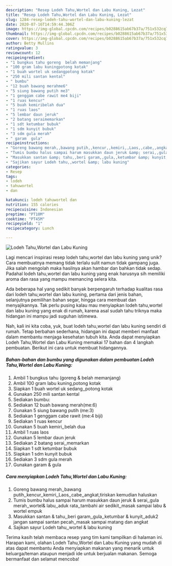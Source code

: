 ```yaml
---
description: "Resep Lodeh Tahu,Wortel dan Labu Kuning, Lezat"
title: "Resep Lodeh Tahu,Wortel dan Labu Kuning, Lezat"
slug: 1284-resep-lodeh-tahu-wortel-dan-labu-kuning-lezat
date: 2020-07-16T14:59:44.306Z
image: https://img-global.cpcdn.com/recipes/b0288615ab67b37a/751x532cq70/lodeh-tahuwortel-dan-labu-kuning-foto-resep-utama.jpg
thumbnail: https://img-global.cpcdn.com/recipes/b0288615ab67b37a/751x532cq70/lodeh-tahuwortel-dan-labu-kuning-foto-resep-utama.jpg
cover: https://img-global.cpcdn.com/recipes/b0288615ab67b37a/751x532cq70/lodeh-tahuwortel-dan-labu-kuning-foto-resep-utama.jpg
author: Betty Mullins
ratingvalue: 3
reviewcount: 12
recipeingredient:
- "1 bungkus tahu goreng  belah memanjang"
- "100 gram labu kuningpotong kotak"
- "1 buah wortel uk sedangpotong kotak"
- "250 mili santan kental"
- " bumbu"
- "12 buah bawang merahme6"
- "5 siung bawang putih me3"
- "1 genggam cabe rawit me4 biji"
- "1 ruas kencur"
- "5 buah kemiribelah dua"
- "1 ruas laos"
- "5 lembar daun jeruk"
- "2 batang seraimemarkan"
- "1 sdt ketumbar bubuk"
- "1 sdm kunyit bubuk"
- "3 sdm gula merah"
- " garam  gula"
recipeinstructions:
- "Goreng bawang merah,,bawang putih,,kencur,,kemiri,,Laos,,cabe,,angkat,tiriskan kemudian haluskan"
- "Tumis bumbu halus sampai harum masukkan daun jeruk &amp; serai,,gula merah,,wortel&amp; labu,,aduk rata,,tambahi air sedikit,,masak sampai labu &amp; wortel empuk"
- "Masukkan santan &amp; tahu,,beri garam,,gula,,ketumbar &amp; kunyit,,aduk2 jangan sampai santan pecah,,masak sampai matang dan angkat"
- "Sajikan sayur Lodeh tahu,,wortel &amp; labu kuning"
categories:
- Resep
tags:
- lodeh
- tahuwortel
- dan

katakunci: lodeh tahuwortel dan 
nutrition: 155 calories
recipecuisine: Indonesian
preptime: "PT10M"
cooktime: "PT45M"
recipeyield: "1"
recipecategory: Lunch

---
```



![Lodeh Tahu,Wortel dan Labu Kuning](https://img-global.cpcdn.com/recipes/b0288615ab67b37a/751x532cq70/lodeh-tahuwortel-dan-labu-kuning-foto-resep-utama.jpg)

Lagi mencari inspirasi resep lodeh tahu,wortel dan labu kuning yang unik? Cara membuatnya memang tidak terlalu sulit namun tidak gampang juga. Jika salah mengolah maka hasilnya akan hambar dan bahkan tidak sedap. Padahal lodeh tahu,wortel dan labu kuning yang enak harusnya sih memiliki aroma dan rasa yang mampu memancing selera kita.

Ada beberapa hal yang sedikit banyak berpengaruh terhadap kualitas rasa dari lodeh tahu,wortel dan labu kuning, pertama dari jenis bahan, selanjutnya pemilihan bahan segar, hingga cara membuat dan menyajikannya. Tak perlu pusing kalau mau menyiapkan lodeh tahu,wortel dan labu kuning yang enak di rumah, karena asal sudah tahu triknya maka hidangan ini mampu jadi suguhan istimewa.




Nah, kali ini kita coba, yuk, buat lodeh tahu,wortel dan labu kuning sendiri di rumah. Tetap berbahan sederhana, hidangan ini dapat memberi manfaat dalam membantu menjaga kesehatan tubuh kita. Anda dapat menyiapkan Lodeh Tahu,Wortel dan Labu Kuning memakai 17 bahan dan 4 langkah pembuatan. Berikut ini cara untuk membuat hidangannya.

<!--inarticleads1-->

##### Bahan-bahan dan bumbu yang digunakan dalam pembuatan Lodeh Tahu,Wortel dan Labu Kuning:

1. Ambil 1 bungkus tahu (goreng &amp; belah memanjang)
1. Ambil 100 gram labu kuning,potong kotak
1. Siapkan 1 buah wortel uk sedang,,potong kotak
1. Gunakan 250 mili santan kental
1. Sediakan  bumbu:
1. Sediakan 12 buah bawang merah(me:6)
1. Gunakan 5 siung bawang putih (me:3)
1. Sediakan 1 genggam cabe rawit (me:4 biji)
1. Sediakan 1 ruas kencur
1. Gunakan 5 buah kemiri,,belah dua
1. Ambil 1 ruas laos
1. Gunakan 5 lembar daun jeruk
1. Sediakan 2 batang serai,,memarkan
1. Siapkan 1 sdt ketumbar bubuk
1. Siapkan 1 sdm kunyit bubuk
1. Sediakan 3 sdm gula merah
1. Gunakan  garam &amp; gula




<!--inarticleads2-->

##### Cara menyiapkan Lodeh Tahu,Wortel dan Labu Kuning:

1. Goreng bawang merah,,bawang putih,,kencur,,kemiri,,Laos,,cabe,,angkat,tiriskan kemudian haluskan
1. Tumis bumbu halus sampai harum masukkan daun jeruk &amp; serai,,gula merah,,wortel&amp; labu,,aduk rata,,tambahi air sedikit,,masak sampai labu &amp; wortel empuk
1. Masukkan santan &amp; tahu,,beri garam,,gula,,ketumbar &amp; kunyit,,aduk2 jangan sampai santan pecah,,masak sampai matang dan angkat
1. Sajikan sayur Lodeh tahu,,wortel &amp; labu kuning




Terima kasih telah membaca resep yang tim kami tampilkan di halaman ini. Harapan kami, olahan Lodeh Tahu,Wortel dan Labu Kuning yang mudah di atas dapat membantu Anda menyiapkan makanan yang menarik untuk keluarga/teman ataupun menjadi ide untuk berjualan makanan. Semoga bermanfaat dan selamat mencoba!
